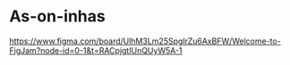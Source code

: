 # As-on-inhas
https://www.figma.com/board/UlhM3Lm25SpgIrZu6AxBFW/Welcome-to-FigJam?node-id=0-1&t=RACpjgtIUnQUyW5A-1
